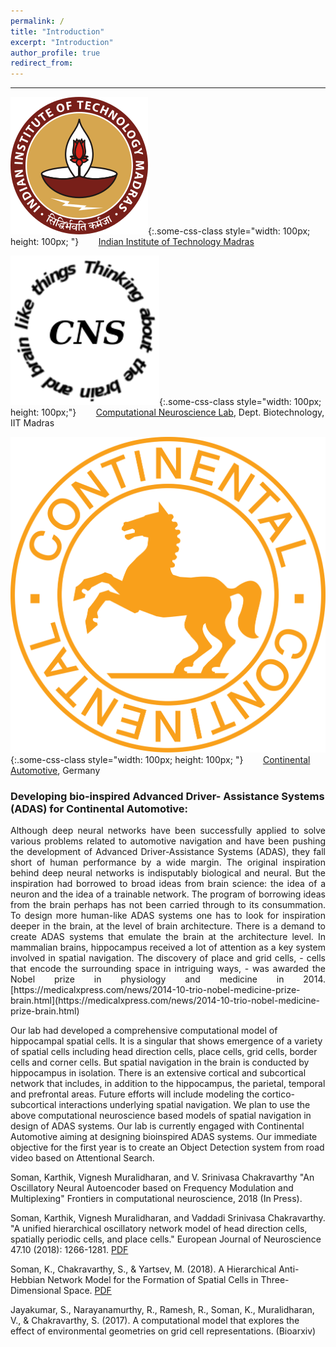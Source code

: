 ```yaml
---
permalink: /
title: "Introduction"
excerpt: "Introduction"
author_profile: true
redirect_from: 
---
```

***

![test](iitm.png){:.some-css-class style="width: 100px; height: 100px; "}&nbsp;&nbsp;&nbsp;&nbsp;&nbsp;&nbsp;&nbsp;&nbsp;[Indian Institute of Technology Madras](https://www.iitm.ac.in/) 
&nbsp;&nbsp;&nbsp;&nbsp;&nbsp;&nbsp;&nbsp;&nbsp;&nbsp;&nbsp;&nbsp;&nbsp;&nbsp;&nbsp;&nbsp;&nbsp;

![test](cns.png){:.some-css-class style="width: 100px; height: 100px;"}&nbsp;&nbsp;&nbsp;&nbsp;&nbsp;&nbsp;&nbsp;&nbsp;[Computational Neuroscience Lab](https://biotech.iitm.ac.in/Faculty/CNS_LAB/home.html), Dept. Biotechnology, IIT Madras
&nbsp;&nbsp;&nbsp;&nbsp;&nbsp;&nbsp;&nbsp;&nbsp;&nbsp;&nbsp;&nbsp;&nbsp;&nbsp;&nbsp;&nbsp;&nbsp;

![test](conti.svg){:.some-css-class style="width: 100px; height: 100px; "}&nbsp;&nbsp;&nbsp;&nbsp;&nbsp;&nbsp;&nbsp;&nbsp;[Continental Automotive](https://www.continental-corporation.com/en), Germany
<br>

### Developing bio-inspired Advanced Driver- Assistance Systems (ADAS) for Continental Automotive:

<p style='text-align: justify;'>  
Although deep neural networks have been successfully applied to solve various problems related to automotive navigation and have been pushing the development of Advanced Driver-Assistance Systems (ADAS), they fall short of human performance by a wide margin. The original inspiration behind deep neural networks is indisputably biological and neural. But the inspiration had borrowed to broad ideas from brain science: the idea of a neuron and the idea of a trainable network. The program of borrowing ideas from the brain perhaps has not been carried through to its consummation. To design more human-like ADAS systems one has to look for inspiration deeper in the brain, at the level of brain architecture.
There is a demand to create ADAS systems that emulate the brain at the architecture level. In mammalian brains, hippocampus received a lot of attention as a key system involved in spatial navigation. The discovery of place and grid cells, - cells that encode the surrounding space in intriguing ways, - was awarded the Nobel prize in physiology and medicine in 2014. 
[https://medicalxpress.com/news/2014-10-trio-nobel-medicine-prize-brain.html](https://medicalxpress.com/news/2014-10-trio-nobel-medicine-prize-brain.html)

Our lab had developed a comprehensive computational model of hippocampal spatial cells. It is a singular that shows emergence of a variety of spatial cells including head direction cells, place cells, grid cells, border cells and corner cells. But spatial navigation in the brain is conducted by hippocampus in isolation. There is an extensive cortical and subcortical network that includes, in addition to the hippocampus, the parietal, temporal and prefrontal areas. Future efforts will include modeling the cortico-subcortical interactions underlying spatial navigation. We plan to use the above computational neuroscience based models of spatial navigation in design of ADAS systems.
Our lab is currently engaged with Continental Automotive aiming at designing bioinspired ADAS systems. Our immediate objective for the first year is to create an Object Detection system from road video based on Attentional Search.  
</p>




Soman, Karthik, Vignesh Muralidharan, and V. Srinivasa Chakravarthy "An Oscillatory Neural Autoencoder based on Frequency Modulation and Multiplexing" Frontiers in computational neuroscience, 2018 (In Press).
<br>

Soman, Karthik, Vignesh Muralidharan, and Vaddadi Srinivasa Chakravarthy. "A unified hierarchical oscillatory network model of head direction cells, spatially periodic cells, and place cells." European Journal of Neuroscience 47.10 (2018): 1266-1281. [PDF](https://onlinelibrary.wiley.com/doi/epdf/10.1111/ejn.13918)
<br>

Soman, K., Chakravarthy, S., & Yartsev, M. (2018). A Hierarchical Anti-Hebbian Network Model for the Formation of Spatial Cells in Three-Dimensional Space. [PDF](https://www.biorxiv.org/content/early/2018/02/13/264366.full.pdf)
<br>

Jayakumar, S., Narayanamurthy, R., Ramesh, R., Soman, K., Muralidharan, V., & Chakravarthy, S. (2017). A computational model that explores the effect of environmental geometries on grid cell representations. (Bioarxiv)
<br>

  <Edit required>




